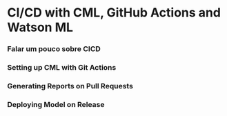 # CI/CD with CML, GitHub Actions and Watson ML

### Falar um pouco sobre CICD

### Setting up CML with Git Actions

### Generating Reports on Pull Requests

### Deploying Model on Release